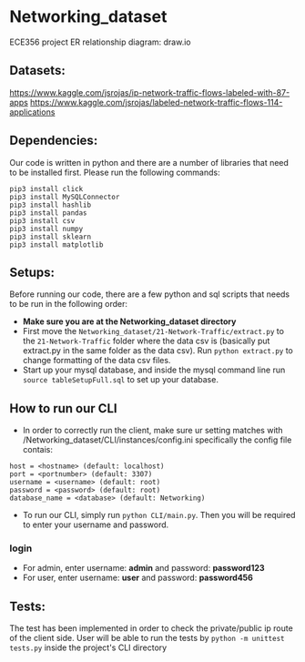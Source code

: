 # Networking_dataset
ECE356 project
ER relationship diagram: draw.io
## Datasets:
https://www.kaggle.com/jsrojas/ip-network-traffic-flows-labeled-with-87-apps
https://www.kaggle.com/jsrojas/labeled-network-traffic-flows-114-applications

## Dependencies:
Our code is written in python and there are a number of libraries that need to be installed first. Please run the following commands:
```
pip3 install click
pip3 install MySQLConnector
pip3 install hashlib
pip3 install pandas
pip3 install csv
pip3 install numpy
pip3 install sklearn
pip3 install matplotlib
```

## Setups:
Before running our code, there are a few python and sql scripts that needs to be run in the following order:
- **Make sure you are at the Networking_dataset directory** 
- First move the `Networking_dataset/21-Network-Traffic/extract.py` to the `21-Network-Traffic` folder where the data csv is (basically put extract.py in the same folder as the data csv). Run `python extract.py` to change formatting of the data csv files.
- Start up your mysql database, and inside the mysql command line run `source tableSetupFull.sql` to set up your database.

## How to run our CLI
- In order to correctly run the client, make sure ur setting matches with /Networking_dataset/CLI/instances/config.ini specifically the config file contais: 
``` 
host = <hostname> (default: localhost)
port = <portnumber> (default: 3307)
username = <username> (default: root)
password = <password> (default: root)
database_name = <database> (default: Networking)
```
- To run our CLI, simply run `python CLI/main.py`. Then you will be required to enter your username and password.

### login
- For admin, enter username: **admin** and password: **password123**
- For user, enter username: **user** and password: **password456**

## Tests:
The test has been implemented in order to check the private/public ip route of the client side.
User will be able to run the tests by 
``` python -m unittest tests.py ```
inside the project's CLI directory
